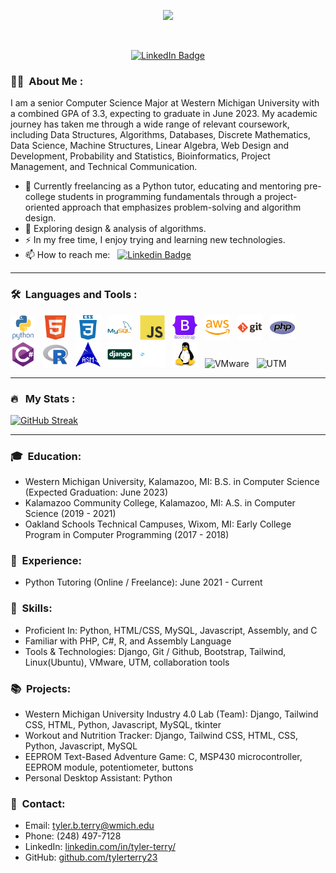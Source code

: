 <div align="center">
  <p align="center"><img src="https://media.giphy.com/media/hHxTQkcjmHUTC/giphy.gif" width="300"/></p>
  
  <p align="center"><img src="https://komarev.com/ghpvc/?username=tylerterry23&style=flat-square&color=blue" alt=""></p>

  <div id="badges">
    <a href="https://www.linkedin.com/in/tyler-terry/">
      <img src="https://img.shields.io/badge/LinkedIn-blue?style=for-the-badge&logo=linkedin&logoColor=white" alt="LinkedIn Badge"/>
    </a>
  </div>
  
</div>

### :man_technologist: &nbsp;About Me :

I am a senior Computer Science Major at Western Michigan University with a combined GPA of 3.3, expecting to graduate in June 2023. My academic journey has taken me through a wide range of relevant coursework, including Data Structures, Algorithms, Databases, Discrete Mathematics, Data Science, Machine Structures, Linear Algebra, Web Design and Development, Probability and Statistics, Bioinformatics, Project Management, and Technical Communication.

- 🔭 Currently freelancing as a Python tutor, educating and mentoring pre-college students in programming fundamentals through a project-oriented approach that emphasizes problem-solving and algorithm design.
- 🌱 Exploring design & analysis of algorithms.
- ⚡ In my free time, I enjoy trying and learning new technologies.
- 📫 How to reach me: &nbsp; [![Linkedin Badge](https://img.shields.io/badge/-Tyler-blue?style=flat&logo=Linkedin&logoColor=white)](https://www.linkedin.com/in/tyler-terry/)

---

### 🛠 &nbsp;Languages and Tools :

<p>
<img src="https://github.com/devicons/devicon/blob/master/icons/python/python-original-wordmark.svg" title="Python" alt="Python" width="40" height="40"/>
  &nbsp;
<img src="https://github.com/devicons/devicon/blob/master/icons/html5/html5-original.svg" title="HTML5" alt="HTML" width="40" height="40"/>
  &nbsp;
<img src="https://github.com/devicons/devicon/blob/master/icons/css3/css3-plain-wordmark.svg"  title="CSS3" alt="CSS" width="40" height="40"/>
  &nbsp;
<img src="https://github.com/devicons/devicon/blob/master/icons/mysql/mysql-original-wordmark.svg" title="MySQL"  alt="MySQL" width="40" height="40"/>
  &nbsp;
<img src="https://github.com/devicons/devicon/blob/master/icons/javascript/javascript-original.svg" title="JavaScript" alt="JavaScript" width="40" height="40"/>
  &nbsp;
<img src="https://github.com/devicons/devicon/blob/master/icons/bootstrap/bootstrap-original-wordmark.svg" title="Bootstrap"  alt="Bootstrap" width="40" height="40"/>
  &nbsp;
<img src="https://github.com/devicons/devicon/blob/master/icons/amazonwebservices/amazonwebservices-plain-wordmark.svg" title="AWS" alt="AWS" width="40" height="40"/>
  &nbsp;
<img src="https://github.com/devicons/devicon/blob/master/icons/git/git-original-wordmark.svg" title="Git" alt="Git" width="40" height="40"/>
  &nbsp;
<img src="https://github.com/devicons/devicon/blob/master/icons/php/php-original.svg" title="PHP" alt="PHP" width="40" height="40"/>
  &nbsp;
<img src="https://github.com/devicons/devicon/blob/master/icons/csharp/csharp-original.svg" title="C#" alt="C#" width="40" height="40"/>
  &nbsp;
<img src="https://github.com/devicons/devicon/blob/master/icons/r/r-original.svg" title="R" alt="R" width="40" height="40"/>
  &nbsp;
<img src="https://github.com/devicons/devicon/blob/master/icons/assembly/assembly-original.svg" title="Assembly Language" alt="Assembly Language" width="40" height="40"/>
  &nbsp;
<img src="https://github.com/devicons/devicon/blob/master/icons/django/django-original.svg" title="Django" alt="Django" width="40" height="40"/>
  &nbsp;
<img src="https://github.com/devicons/devicon/blob/master/icons/tailwindcss/tailwindcss-original-wordmark.svg" title="Tailwind CSS" alt="Tailwind CSS" width="40" height="40"/>
  &nbsp;
<img src="https://github.com/devicons/devicon/blob/master/icons/linux/linux-original.svg" title="Linux (Ubuntu)" alt="Linux (Ubuntu)" width="40" height="40"/>
  &nbsp;
<img src="https://github.com/devicons/devicon/blob/master/icons/vmware/vmware-original.svg" title="VMware" alt="VMware" width="40" height="40"/>
  &nbsp;
<img src="https://github.com/devicons/devicon/blob/master/icons/utm/utm-original.svg" title="UTM" alt="UTM" width="40" height="40"/>
  &nbsp;
</p>

---

### 🔥 &nbsp; My Stats :
[![GitHub Streak](http://github-readme-streak-stats.herokuapp.com?user=tylerterry23&theme=dark&background=000000)](https://git.io/streak-stats)

---

### 🎓 &nbsp;Education:

- Western Michigan University, Kalamazoo, MI: B.S. in Computer Science (Expected Graduation: June 2023)
- Kalamazoo Community College, Kalamazoo, MI: A.S. in Computer Science (2019 - 2021)
- Oakland Schools Technical Campuses, Wixom, MI: Early College Program in Computer Programming (2017 - 2018)

### 💼 &nbsp;Experience:

- Python Tutoring (Online / Freelance): June 2021 - Current

### 🎯 &nbsp;Skills:

- Proficient In: Python, HTML/CSS, MySQL, Javascript, Assembly, and C
- Familiar with PHP, C#, R, and Assembly Language
- Tools & Technologies: Django, Git / Github, Bootstrap, Tailwind, Linux(Ubuntu), VMware, UTM, collaboration tools

### 📚 &nbsp;Projects:

- Western Michigan University Industry 4.0 Lab (Team): Django, Tailwind CSS, HTML, Python, Javascript, MySQL, tkinter
- Workout and Nutrition Tracker: Django, Tailwind CSS, HTML, CSS, Python, Javascript, MySQL
- EEPROM Text-Based Adventure Game: C, MSP430 microcontroller, EEPROM module, potentiometer, buttons
- Personal Desktop Assistant: Python

### 📧 &nbsp;Contact:

- Email: tyler.b.terry@wmich.edu
- Phone: (248) 497-7128
- LinkedIn: [linkedin.com/in/tyler-terry/](https://www.linkedin.com/in/tyler-terry/)
- GitHub: [github.com/tylerterry23](https://github.com/tylerterry23)


